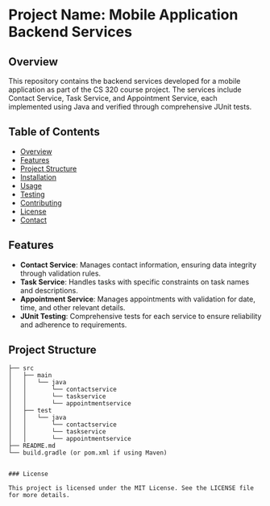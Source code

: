 # Project Name: Mobile Application Backend Services

## Overview

This repository contains the backend services developed for a mobile application as part of the CS 320 course project. The services include Contact Service, Task Service, and Appointment Service, each implemented using Java and verified through comprehensive JUnit tests.

## Table of Contents

- [Overview](#overview)
- [Features](#features)
- [Project Structure](#project-structure)
- [Installation](#installation)
- [Usage](#usage)
- [Testing](#testing)
- [Contributing](#contributing)
- [License](#license)
- [Contact](#contact)

## Features

- **Contact Service**: Manages contact information, ensuring data integrity through validation rules.
- **Task Service**: Handles tasks with specific constraints on task names and descriptions.
- **Appointment Service**: Manages appointments with validation for date, time, and other relevant details.
- **JUnit Testing**: Comprehensive tests for each service to ensure reliability and adherence to requirements.

## Project Structure

```plaintext
├── src
│   ├── main
│   │   └── java
│   │       └── contactservice
│   │       └── taskservice
│   │       └── appointmentservice
│   ├── test
│   │   └── java
│   │       └── contactservice
│   │       └── taskservice
│   │       └── appointmentservice
├── README.md
└── build.gradle (or pom.xml if using Maven)


### License

This project is licensed under the MIT License. See the LICENSE file for more details.
